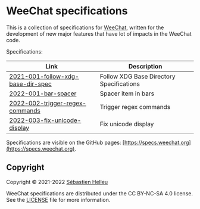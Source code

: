 # WeeChat specifications

This is a collection of specifications for [WeeChat](https://weechat.org),
written for the development of new major features that have lot of impacts
in the WeeChat code.

Specifications:

Link                                                                            | Description
------------------------------------------------------------------------------- | ----------------------------------------
[2021-001-follow-xdg-base-dir-spec](specs/2021-001-follow-xdg-base-dir-spec.md) | Follow XDG Base Directory Specifications
[2022-001-bar-spacer](specs/2022-001-bar-spacer.md)                             | Spacer item in bars
[2022-002-trigger-regex-commands](specs/2022-002-trigger-regex-commands.md)     | Trigger regex commands
[2022-003-fix-unicode-display](specs/2022-003-fix-unicode-display.md)           | Fix unicode display

Specifications are visible on the GitHub pages: [https://specs.weechat.org](https://specs.weechat.org).

## Copyright

Copyright © 2021-2022 [Sébastien Helleu](https://github.com/flashcode)

WeeChat specifications are distributed under the CC BY-NC-SA 4.0 license.\
See the [LICENSE](LICENSE) file for more information.

